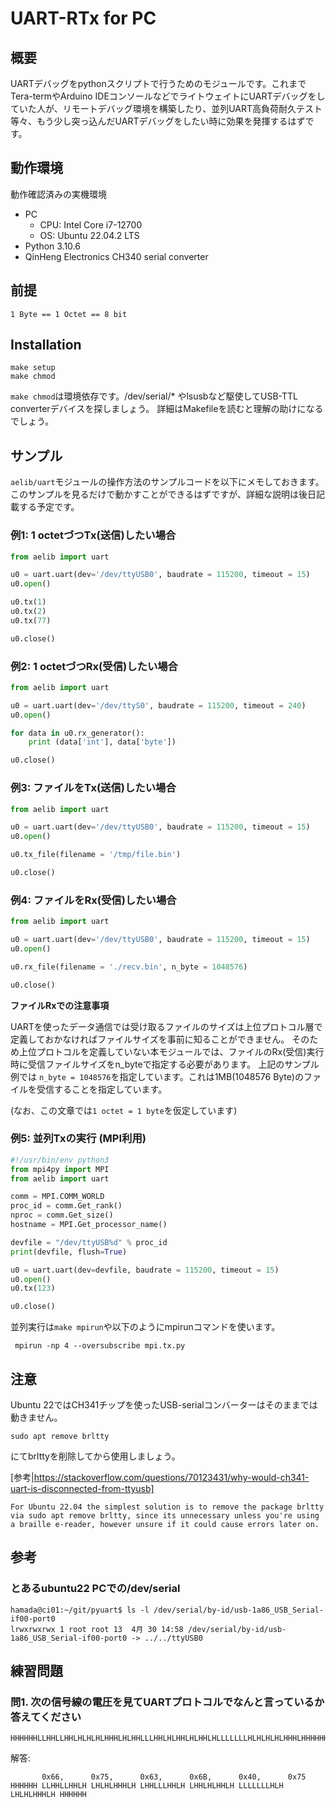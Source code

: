 # UART-RTx for PC

## 概要

UARTデバッグをpythonスクリプトで行うためのモジュールです。これまで
Tera-termやArduino IDEコンソールなどでライトウェイトにUARTデバッグをし
ていた人が、リモートデバッグ環境を構築したり、並列UART高負荷耐久テスト
等々、もう少し突っ込んだUARTデバッグをしたい時に効果を発揮するはずです。

## 動作環境

動作確認済みの実機環境
- PC
  - CPU: Intel Core i7-12700
  - OS: Ubuntu 22.04.2 LTS
- Python 3.10.6
- QinHeng Electronics CH340 serial converter

## 前提

```1 Byte == 1 Octet == 8 bit```

## Installation

```
make setup
make chmod
```

```make chmod```は環境依存です。/dev/serial/* やlsusbなど駆使してUSB-TTL converterデバイスを探しましょう。 
詳細はMakefileを読むと理解の助けになるでしょう。


## サンプル

```aelib/uart```モジュールの操作方法のサンプルコードを以下にメモしておきます。
このサンプルを見るだけで動かすことができるはずですが、詳細な説明は後日記載する予定です。


### 例1: 1 octetづつTx(送信)したい場合

```:test_tx.py
from aelib import uart

u0 = uart.uart(dev='/dev/ttyUSB0', baudrate = 115200, timeout = 15)
u0.open()

u0.tx(1)
u0.tx(2)
u0.tx(77)

u0.close()

```

### 例2: 1 octetづつRx(受信)したい場合

```:test_rx.py
from aelib import uart

u0 = uart.uart(dev='/dev/ttyS0', baudrate = 115200, timeout = 240)
u0.open()

for data in u0.rx_generator():
    print (data['int'], data['byte'])

u0.close()

```

### 例3: ファイルをTx(送信)したい場合

```:sample.tx.file.py
from aelib import uart

u0 = uart.uart(dev='/dev/ttyUSB0', baudrate = 115200, timeout = 15)
u0.open()

u0.tx_file(filename = '/tmp/file.bin')

u0.close()

```

### 例4: ファイルをRx(受信)したい場合

```sample.rx.file.py
from aelib import uart

u0 = uart.uart(dev='/dev/ttyUSB0', baudrate = 115200, timeout = 15)
u0.open()

u0.rx_file(filename = './recv.bin', n_byte = 1048576)

u0.close()

```

**ファイルRxでの注意事項**

UARTを使ったデータ通信では受け取るファイルのサイズは上位プロトコル層で定義しておかなければファイルサイズを事前に知ることができません。
そのため上位プロトコルを定義していない本モジュールでは、ファイルのRx(受信)実行時に受信ファイルサイズをn_byteで指定する必要があります。
上記のサンプル例では ```n_byte = 1048576```を指定しています。これは1MB(1048576 Byte)のファイルを受信することを指定しています。

(なお、この文章では```1 octet = 1 byte```を仮定しています)



### 例5: 並列Txの実行 (MPI利用)

```mpi.tx.py
#!/usr/bin/env python3
from mpi4py import MPI
from aelib import uart

comm = MPI.COMM_WORLD
proc_id = comm.Get_rank()
nproc = comm.Get_size()
hostname = MPI.Get_processor_name()

devfile = "/dev/ttyUSB%d" % proc_id
print(devfile, flush=True)

u0 = uart.uart(dev=devfile, baudrate = 115200, timeout = 15)
u0.open()
u0.tx(123)

u0.close()

```

並列実行は```make mpirun```や以下のようにmpirunコマンドを使います。
```
 mpirun -np 4 --oversubscribe mpi.tx.py
```




## 注意

Ubuntu 22ではCH341チップを使ったUSB-serialコンバーターはそのままでは動きません。
```
sudo apt remove brltty
```
にてbrlttyを削除してから使用しましょう。


[参考|https://stackoverflow.com/questions/70123431/why-would-ch341-uart-is-disconnected-from-ttyusb]

```
For Ubuntu 22.04 the simplest solution is to remove the package brltty
via sudo apt remove brltty, since its unnecessary unless you're using
a braille e-reader, however unsure if it could cause errors later on.
```

## 参考

### とあるubuntu22 PCでの/dev/serial

```
hamada@ci01:~/git/pyuart$ ls -l /dev/serial/by-id/usb-1a86_USB_Serial-if00-port0
lrwxrwxrwx 1 root root 13  4月 30 14:58 /dev/serial/by-id/usb-1a86_USB_Serial-if00-port0 -> ../../ttyUSB0
```

## 練習問題

### 問1. 次の信号線の電圧を見てUARTプロトコルでなんと言っているか答えてください

```
HHHHHHLLHHLLHHLHLHLHLHHHLHLHHLLLHHLHLHHLHLHHLHLLLLLLLHLHLHLHLHHHLHHHHHHH
```

解答:

```
       0x66,      0x75,      0x63,      0x6B,      0x40,      0x75
HHHHHH LLHHLLHHLH LHLHLHHHLH LHHLLLHHLH LHHLHLHHLH LLLLLLLHLH LHLHLHHHLH HHHHHH
```
